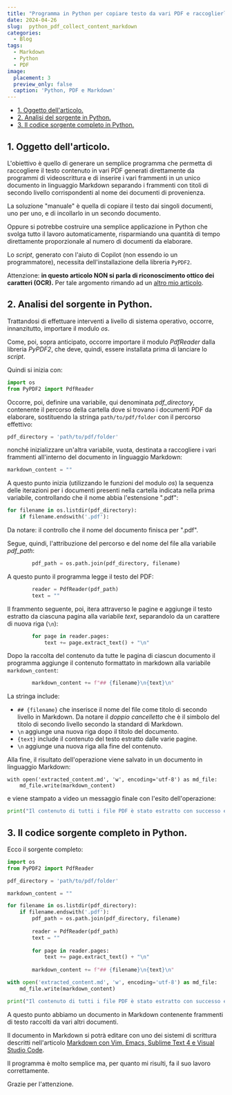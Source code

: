 ```yaml
---
title: "Programma in Python per copiare testo da vari PDF e raccoglierlo in un unico documento in linguaggio Markdown."
date: 2024-04-26
slug:  python_pdf_collect_content_markdown
categories:
  - Blog
tags:
  - Markdown
  - Python
  - PDF
image:
  placement: 3
  preview_only: false 
  caption: 'Python, PDF e Markdown'
---
```




- [1. Oggetto dell'articolo.](#1-oggetto-dellarticolo)
- [2. Analisi del sorgente in Python.](#2-analisi-del-sorgente-in-python)
- [3. Il codice sorgente completo in Python.](#3-il-codice-sorgente-completo-in-python)

## 1\. Oggetto dell'articolo.

L'obiettivo è quello di generare un semplice programma che permetta di raccogliere il testo contenuto in vari PDF generati direttamente da programmi di videoscrittura e di inserire i vari frammenti in un unico documento in linguaggio Markdown separando i  frammenti con titoli di secondo livello corrispondenti al nome dei documenti di provenienza.

La soluzione "manuale" è quella di copiare il testo dai singoli documenti, uno per uno, e di incollarlo in un secondo documento.

Oppure si potrebbe costruire una semplice applicazione in Python che svolga tutto il lavoro automaticamente, risparmiando una quantità di tempo direttamente proporzionale al numero di documenti da elaborare.

Lo *script*, generato  con l'aiuto di Copilot (non essendo io un programmatore), necessita  dell'installazione della libreria `PyPDF2`.

Attenzione: **in questo articolo NON si parla  di riconoscimento ottico dei caratteri (OCR).** Per tale argomento rimando ad un [altro mio articolo](https://francopasut.netlify.app/it/post/ocr_linux_tesseract/).

## 2\. Analisi del sorgente in Python.

Trattandosi di effettuare interventi a livello di sistema operativo, occorre, innanzitutto,  importare il modulo *os*.

Come, poi, sopra anticipato, occorre importare il modulo *PdfReader* dalla libreria *PyPDF2*, che deve, quindi, essere installata prima di lanciare lo *script*.

Quindi si inizia con:

```python
import os
from PyPDF2 import PdfReader
```

Occorre, poi, definire una variabile, qui denominata *pdf_directory*,   contenente il percorso della cartella dove si trovano i documenti PDF da elaborare,  sostituendo la stringa `path/to/pdf/folder` con il percorso effettivo:


```python
pdf_directory = 'path/to/pdf/folder'
```

nonché inizializzare un'altra variabile, vuota, destinata a raccogliere i vari frammenti all'interno del documento in linguaggio Markdown:

```python
markdown_content = ""
```

A questo punto inizia (utilizzando le funzioni del modulo *os*)  la sequenza delle iterazioni per i documenti presenti nella cartella indicata nella prima variabile, controllando che il nome abbia l'estensione ".pdf":

```python
for filename in os.listdir(pdf_directory):
    if filename.endswith('.pdf'):
```

Da notare: il controllo che il nome del documento finisca per ".pdf".

Segue, quindi, l'attribuzione del percorso e del nome del file alla variabile *pdf_path*:

```python
        pdf_path = os.path.join(pdf_directory, filename)
```

A questo punto il programma legge il testo del PDF:

```python
        reader = PdfReader(pdf_path)
        text = ""
```

Il frammento seguente, poi, itera attraverso le pagine e aggiunge il testo estratto da ciascuna pagina alla variabile *text*, separandolo da un carattere di nuova riga (`\n`):

```python
        for page in reader.pages:
            text += page.extract_text() + "\n"
```

Dopo la raccolta del contenuto da tutte le pagina di ciascun documento il programma aggiunge il contenuto formattato in markdown alla variabile `markdown_content`:

```python
        markdown_content += f"## {filename}\n{text}\n"
```

La stringa include:

- `## {filename}` che inserisce il nome del file come titolo di secondo livello in Markdown. Da notare il *doppio cancelletto* che è il simbolo del titolo di secondo livello secondo la standard di Markdown.
- `\n` aggiunge una nuova riga dopo il titolo del documento.
- `{text}` include il contenuto del testo estratto dalle varie pagine.
- `\n` aggiunge una nuova riga alla fine del contenuto.

Alla fine, il risultato dell'operazione viene salvato in un documento in linguaggio Markdown:

```path
with open('extracted_content.md', 'w', encoding='utf-8') as md_file:
    md_file.write(markdown_content)
```

e viene stampato a video un messaggio finale con l'esito dell'operazione:

```python
print("Il contenuto di tutti i file PDF è stato estratto con successo e salvato in extracted_content.md")
```

## 3\. Il codice sorgente completo in Python.

Ecco il sorgente completo:

```python
import os
from PyPDF2 import PdfReader

pdf_directory = 'path/to/pdf/folder'

markdown_content = ""

for filename in os.listdir(pdf_directory):
    if filename.endswith('.pdf'):
        pdf_path = os.path.join(pdf_directory, filename)
        
        reader = PdfReader(pdf_path)
        text = ""
        
        for page in reader.pages:
            text += page.extract_text() + "\n"
        
        markdown_content += f"## {filename}\n{text}\n"

with open('extracted_content.md', 'w', encoding='utf-8') as md_file:
    md_file.write(markdown_content)

print("Il contenuto di tutti i file PDF è stato estratto con successo e salvato in extracted_content.md")
```

A questo punto abbiamo un documento in Markdown contenente frammenti di testo raccolti da vari altri documenti. 

Il documento in Markdown si potrà editare con uno dei sistemi di scrittura descritti  nell'articolo [Markdown con Vim, Emacs, Sublime Text 4 e Visual Studio Code](https://francopasut.netlify.app/it/post/markdown-vim-emacs-sublime-vscode/).

Il programma è molto semplice ma, per quanto mi risulti, fa il suo lavoro correttamente. 

Grazie per l'attenzione.
